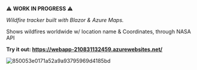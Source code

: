 :warning: **WORK IN PROGRESS** :warning:

*Wildfire tracker built with Blazor & Azure Maps.*

Shows wildfires worldwide w/ location name & Coordinates, through NASA API

**Try it out: https://webapp-210831132459.azurewebsites.net/**

![850053e0171a52a9a93795969d4185bd](https://user-images.githubusercontent.com/36921747/131328373-0ed98d58-e9db-42a6-9386-fe08bb0c216c.png)

